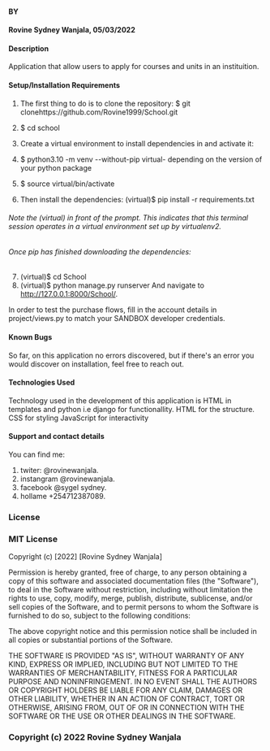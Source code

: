 #### BY

#### Rovine Sydney Wanjala, 05/03/2022

#### Description

Application that allow users to apply for courses and units in an instituition.

#### Setup/Installation Requirements

1. The first thing to do is to clone the repository: $ git clonehttps://github.com/Rovine1999/School.git
2. $ cd school
3. Create a virtual environment to install dependencies in and activate it:

4. $ python3.10 -m venv --without-pip virtual- depending on the version of your python package
5. $ source virtual/bin/activate
6. Then install the dependencies: (virtual)$ pip install -r requirements.txt

###### Note the (virtual) in front of the prompt. This indicates that this terminal session operates in a virtual environment set up by virtualenv2.

###### Once pip has finished downloading the dependencies:

7. (virtual)$ cd School
8. (virtual)$ python manage.py runserver
   And navigate to http://127.0.0.1:8000/School/.

In order to test the purchase flows, fill in the account details in project/views.py to match your SANDBOX developer credentials.

#### Known Bugs

So far, on this application no errors discovered, but if there's an error you would discover on installation, feel free to reach out.

#### Technologies Used

Technology used in the development of this application is HTML in templates and python i.e
django for functionallity.
HTML for the structure.
CSS for styling
JavaScript for interactivity

#### Support and contact details

You can find me:

1. twiter: @rovinewanjala.
2. instangram @rovinewanjala.
3. facebook @sygel sydney.
4. hollame +254712387089.

### License

### MIT License

Copyright (c) [2022] [Rovine Sydney Wanjala]

Permission is hereby granted, free of charge, to any person obtaining a copy of this software and associated documentation files (the "Software"), to deal in the Software without restriction, including without limitation the rights to use, copy, modify, merge, publish, distribute, sublicense, and/or sell copies of the Software, and to permit persons to whom the Software is furnished to do so, subject to the following conditions:

The above copyright notice and this permission notice shall be included in all copies or substantial portions of the Software.

THE SOFTWARE IS PROVIDED "AS IS", WITHOUT WARRANTY OF ANY KIND, EXPRESS OR IMPLIED, INCLUDING BUT NOT LIMITED TO THE WARRANTIES OF MERCHANTABILITY, FITNESS FOR A PARTICULAR PURPOSE AND NONINFRINGEMENT. IN NO EVENT SHALL THE AUTHORS OR COPYRIGHT HOLDERS BE LIABLE FOR ANY CLAIM, DAMAGES OR OTHER LIABILITY, WHETHER IN AN ACTION OF CONTRACT, TORT OR OTHERWISE, ARISING FROM, OUT OF OR IN CONNECTION WITH THE SOFTWARE OR THE USE OR OTHER DEALINGS IN THE SOFTWARE.

### Copyright (c) 2022 Rovine Sydney Wanjala
